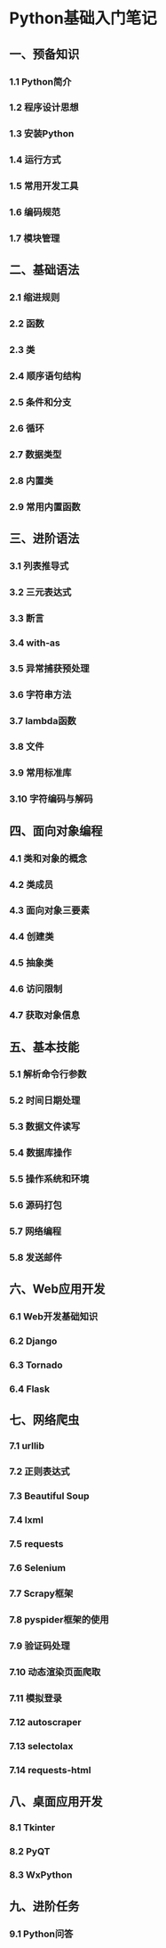 # Python基础入门笔记
## 一、预备知识
### 1.1 Python简介
### 1.2 程序设计思想
### 1.3 安装Python
### 1.4 运行方式
### 1.5 常用开发工具
### 1.6 编码规范
### 1.7 模块管理


## 二、基础语法
### 2.1 缩进规则
### 2.2 函数
### 2.3 类
### 2.4 顺序语句结构
### 2.5 条件和分支
### 2.6 循环
### 2.7 数据类型
### 2.8 内置类
### 2.9 常用内置函数


## 三、进阶语法
### 3.1 列表推导式
### 3.2 三元表达式
### 3.3 断言
### 3.4 with-as
### 3.5 异常捕获预处理
### 3.6 字符串方法
### 3.7 lambda函数
### 3.8 文件
### 3.9 常用标准库
### 3.10 字符编码与解码


## 四、面向对象编程
### 4.1 类和对象的概念
### 4.2 类成员
### 4.3 面向对象三要素
### 4.4 创建类
### 4.5 抽象类
### 4.6 访问限制
### 4.7 获取对象信息


## 五、基本技能
### 5.1 解析命令行参数
### 5.2 时间日期处理
### 5.3 数据文件读写
### 5.4 数据库操作
### 5.5 操作系统和环境
### 5.6 源码打包
### 5.7 网络编程
### 5.8 发送邮件


## 六、Web应用开发
### 6.1 Web开发基础知识
### 6.2 Django
### 6.3 Tornado
### 6.4 Flask


## 七、网络爬虫
### 7.1 urllib
### 7.2 正则表达式
### 7.3 Beautiful Soup
### 7.4 lxml
### 7.5 requests
### 7.6 Selenium
### 7.7 Scrapy框架
### 7.8 pyspider框架的使用
### 7.9 验证码处理
### 7.10 动态渲染页面爬取
### 7.11 模拟登录
### 7.12 autoscraper
### 7.13 selectolax
### 7.14 requests-html


## 八、桌面应用开发
### 8.1 Tkinter
### 8.2 PyQT
### 8.3 WxPython


## 九、进阶任务
### 9.1 Python问答